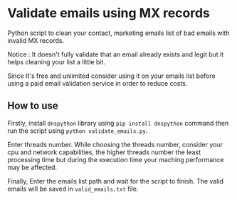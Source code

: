 # Validate emails using MX records

Python script to clean your contact, marketing emails list of bad emails with invalid MX records. 

Notice : It doesn't fully validate that an email already exists and legit but it helps cleaning your list a little bit.

Since It's free and unlimited consider using it on your emails list before using a paid email validation service in order to reduce costs.

## How to use

Firstly, install `dnspython` library using `pip install dnspython` command then run the script using `python validate_emails.py`.

Enter threads number. While choosing the threads number, consider your cpu and network capabilities, the higher threads number the least processing time but during the execution time your maching performance may be affected.

Finally, Enter the emails list path and wait for the script to finish. The valid emails will be saved in `valid_emails.txt` file.

